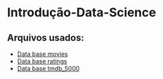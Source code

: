# Introdução-Data-Science
## Arquivos usados:
- [Data base movies](https://github.com/pedrogava/Introdu-o-Data-Science/blob/main/movies.csv)
- [Data base ratings](https://github.com/pedrogava/Introdu-o-Data-Science/blob/main/ratings.csv)
- [Data base tmdb_5000](https://github.com/pedrogava/Introdu-o-Data-Science/blob/main/tmdb_5000_movies.csv)


